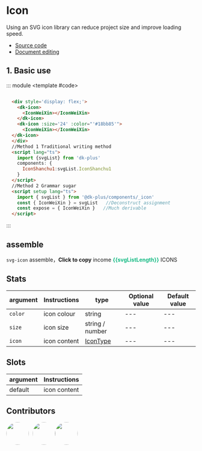 # Icon 

Using an SVG icon library can reduce project size and improve loading speed.

- [Source code](https://github.com/dk-plus-ui/dk-plus-ui/tree/master/packages/components/dkicon)
- [Document editing](https://github.com/dk-plus-ui/dk-plus-ui/blob/master/docs/en/components/icon.md)

## 1. Basic use

::: module
 <template #code>
   <div style='display: flex;'>
      <dk-icon>
        <IconWeiXin></IconWeiXin>
      </dk-icon>
      <dk-icon :size='24' :color="'#18bb85'">
        <IconWeiXin></IconWeiXin>
      </dk-icon>
    </div>
 </template>

```html
  <div style='display: flex;'>
    <dk-icon>
      <IconWeiXin></IconWeiXin>
    </dk-icon>
    <dk-icon :size='24' :color="'#18bb85'">
      <IconWeiXin></IconWeiXin>
  </dk-icon>
  </div>
  //Method 1 Traditional writing method
  <script lang="ts">
    import {svgList} from 'dk-plus'
    components: {
      IconShanchu1:svgList.IconShanchu1
    }
  </script>
  //Method 2 Grammar sugar
  <script setup lang="ts">
    import { svgList } from '@dk-plus/components/_icon'
    const { IconWeiXin } = svgList   //Deconstruct assignment
    const expose = { IconWeiXin }   //Much derivable
  </script>
```

:::

## assemble

`svg-icon` assemble，**Click to copy** income <span style="color: #18bb85;font-weight: bold;">{{svgListLength}}</span> ICONS

<iconDom></iconDom>

## Stats

| argument | Instructions | type | Optional value | Default value |
| --- | --- | --- | --- | --- |
| `color` | icon colour | string | --- | --- |
| `size` | icon size | string / number | --- | --- |
| `icon` | icon content | <a href='/components/icon.html#_1-基本使用'>IconType</a> | --- | --- |

## Slots

| argument | Instructions |
| --- | --- |
| default | icon content |

## Contributors

<div style='display: flex;'>
  <a href="https://github.com/dk-plus-ui" target="_blank" style='margin-right:10px;'>
    <img style='width:60px;height:60px;border-radius: 50%;' src="https://avatars.githubusercontent.com/u/88755587?v=4" />
  </a>
  <a href="https://github.com/WangYingJay" target="_blank">
    <img style='width:60px;height:60px;border-radius: 50%;' src="https://avatars.githubusercontent.com/u/117073291?s=64&v=4"/>
  </a>
  <a href="https://github.com/bugfix2020" target="_blank">
    <img style='width:60px;height:60px;border-radius: 50%;' src="https://avatars.githubusercontent.com/u/29813979?v=4"/>
  </a>
</div>

<script setup lang="ts">
  import iconDom from './vueDome/icon/index.vue'
  import svgList from 'isIcon'
  const svgListLength=Object.keys(svgList).length
</script>
